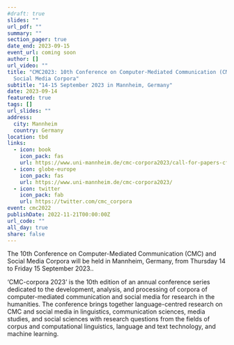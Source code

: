 ```yaml
---
#draft: true
slides: ""
url_pdf: ""
summary: ""
section_pager: true
date_end: 2023-09-15
event_url: coming soon
author: []
url_video: ""
title: "CMC2023: 10th Conference on Computer-Mediated Communication (CMC) and
  Social Media Corpora"
subtitle: "14-15 September 2023 in Mannheim, Germany"
date: 2023-09-14
featured: true
tags: []
url_slides: ""
address:
  city: Mannheim
  country: Germany
location: tbd
links:
  - icon: book
    icon_pack: fas
    url: https://www.uni-mannheim.de/cmc-corpora2023/call-for-papers-cfp/
  - icon: globe-europe
    icon_pack: fas
    url: https://www.uni-mannheim.de/cmc-corpora2023/
  - icon: twitter
    icon_pack: fab
    url: https://twitter.com/cmc_corpora
event: cmc2022
publishDate: 2022-11-21T00:00:00Z
url_code: ""
all_day: true
share: false
---
```


The 10th Conference on Computer-Mediated Communication (CMC) and Social Media Corpora will be held in Mannheim, Germany, from Thursday 14 to Friday 15 September 2023..

‘CMC-corpora 2023’ is the 10th edition of an annual conference series dedicated to the development, analysis, and processing of corpora of computer-mediated communication and social media for research in the humanities. The conference brings together language-centred research on CMC and social media in linguistics, communication sciences, media studies, and social sciences with research questions from the fields of corpus and computational linguistics, language and text technology, and machine learning. 

